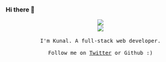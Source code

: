 ### Hi there 👋

<p align="center">
  <img src="https://media3.giphy.com/media/26u4nJPf0JtQPdStq/giphy.gif">
  <br>
  <img src="https://komarev.com/ghpvc/?username=debuxed&style=flat-square">
  <br><br>
  <samp>
    I'm Kunal. A full-stack web developer.<br><br>
     Follow me on <a href="https://twitter.com/Kunal5hah">Twitter</a> or Github :)
  </samp>
</p>
